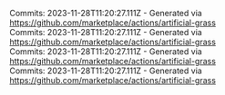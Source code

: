 Commits: 2023-11-28T11:20:27.111Z - Generated via https://github.com/marketplace/actions/artificial-grass
<br>
Commits: 2023-11-28T11:20:27.111Z - Generated via https://github.com/marketplace/actions/artificial-grass
<br>
Commits: 2023-11-28T11:20:27.111Z - Generated via https://github.com/marketplace/actions/artificial-grass
<br>
Commits: 2023-11-28T11:20:27.111Z - Generated via https://github.com/marketplace/actions/artificial-grass
<br>
